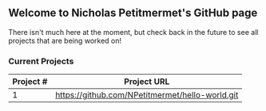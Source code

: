 ## Welcome to Nicholas Petitmermet's GitHub page

There isn't much here at the moment, but check back in the future to see all projects that are being worked on!

### Current Projects
 Project # | Project URL 
 --------- | ----------- 
 1 | https://github.com/NPetitmermet/hello-world.git 
